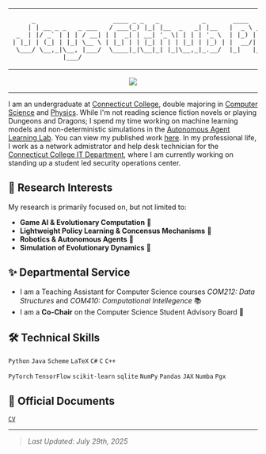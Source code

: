 <table align="center">
  <tr>
    <td>
<pre>
     _                    ____ _ _   _           _       ____             __ _ _      
    | | __ _ _   _ ___   / ___(_) |_| |__  _   _| |__   |  _ \ _ __ ___  / _(_) | ___ 
 _  | |/ _` | | | / __| | |  _| | __| '_ \| | | | '_ \  | |_) | '__/ _ \| |_| | |/ _ \
| |_| | (_| | |_| \__ \ | |_| | | |_| | | | |_| | |_) | |  __/| | | (_) |  _| | |  __/
 \___/ \__,_|\__, |___/  \____|_|\__|_| |_|\__,_|_.__/  |_|   |_|  \___/|_| |_|_|\___|
             |___/                                                                    
</pre>
    </td>
  </tr>
</table>

<p align="center">
  <a href="https://skillicons.dev">
    <img src="https://skillicons.dev/icons?i=py,java,latex,pytorch,tensorflow,sklearn,neovim,github,bash,ubuntu" />
  </a>
</p>

---

I am an undergraduate at [Connecticut College](https://www.conncoll.edu/), double majoring in [Computer Science](https://www.conncoll.edu/academics/majors-departments-programs/departments/computer-science/) and [Physics](https://www.conncoll.edu/academics/majors-departments-programs/departments/physics-astronomy-and-geophysics/). While I'm not reading science fiction novels or playing Dungeons and Dragons; I spend my time working on machine learning models and non-deterministic simulations in the [Autonomous Agent Learning Lab](https://oak.conncoll.edu/parker/research.html). You can view my published work [here](https://scholar.google.com/citations?user=mporz1gAAAAJ&hl=en). In my professional life, I work as a network admistrator and help desk technician for the [Connecticut College IT Department](https://www.conncoll.edu/library-information-technology/technology-services/), where I am currently working on standing up a student led security operations center.

## 🔬 Research Interests

My research is primarily focused on, but not limited to:
- **Game AI & Evolutionary Computation** 🧬
- **Lightweight Policy Learning & Concensus Mechanisms** 🔮
- **Robotics & Autonomous Agents** 🤖  
- **Simulation of Evolutionary Dynamics** 🌱  

## ✨ Departmental Service

- I am a Teaching Assistant for Computer Science courses *COM212: Data Structures* and *COM410: Computational Intellegence* 📚
- I am a **Co-Chair** on the Computer Science Student Advisory Board 💬


## 🛠️ Technical Skills

`Python` `Java` `Scheme` `LaTeX` `C#` `C` `C++`

`PyTorch` `TensorFlow` `scikit-learn` `sqlite` `NumPy` `Pandas` `JAX` `Numba` `Pgx`


## 📄 Official Documents

[` CV `](Jay.Nash.CV.pdf)

---

> _Last Updated: July 29th, 2025_
